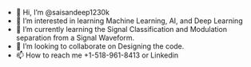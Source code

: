 - 👋 Hi, I’m @saisandeep1230k
- 👀 I’m interested in learning Machine Learning, AI, and Deep Learning
- 🌱 I’m currently learning the Signal Classification and Modulation separation from a Signal Waveform.
- 💞️ I’m looking to collaborate on Designing the code.
- 📫 How to reach me +1-518-961-8413 or Linkedin 
